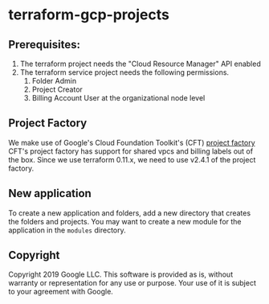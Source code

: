 # terraform-gcp-projects

## Prerequisites:
1. The terraform project needs the "Cloud Resource Manager" API enabled
1. The terraform service project needs the following permissions.
    1. Folder Admin
    1. Project Creator
    1. Billing Account User at the organizational node level

## Project Factory
We make use of Google's Cloud Foundation Toolkit's (CFT) 
[project factory](https://github.com/terraform-google-modules/terraform-google-project-factory)
CFT's project factory has support for shared vpcs and billing labels out of the 
box. Since we use terraform 0.11.x, we need to use v2.4.1 of the project factory.

## New application
To create a new application and folders, add a new directory that creates the
folders and projects. You may want to create a new module for the application
in the `modules` directory.

## Copyright
Copyright 2019 Google LLC. This software is provided as is, without warranty 
or representation for any use or purpose. Your use of it is subject to your 
agreement with Google.